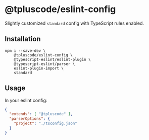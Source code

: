 # @tpluscode/eslint-config

Slightly customized `standard` config with TypeScript rules enabled. 

## Installation

```
npm i --save-dev \
    @tpluscode/eslint-config \
    @typescript-eslint/eslint-plugin \
    @typescript-eslint/parser \
    eslint-plugin-import \
    standard
```

## Usage

In your eslint config:

```json
{
  "extends": [ "@tpluscode" ],
  "parserOptions": {
    "project": "./tsconfig.json"
  }
}
```
